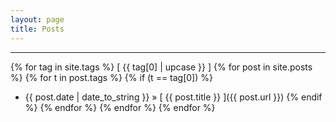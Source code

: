```yaml
---
layout: page
title: Posts
---
```


----------
{% for tag in site.tags %} 
[ {{ tag[0] | upcase }} ]
{% for post in site.posts %}
{% for t in post.tags %} 
{% if (t == tag[0]) %}
  * {{ post.date | date_to_string }} &raquo; [ {{ post.title }} ]({{ post.url }})
{% endif %} 
{% endfor %}
{% endfor %}
{% endfor %} 